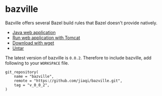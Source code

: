 # bazville

Bazville offers several Bazel build rules that Bazel doesn't provide natively.

- [Java web application](docs/webapp.md)
- [Run web application with Tomcat](docs/tomcat.md)
- [Download with wget](docs/wget.md)
- [Untar](docs/untar.md)

The latest version of bazville is `0.0.2`. Therefore to include bazville, add following to your
`WORKSPACE` file.

```
git_repository(
    name = "bazville",
    remote = "https://github.com/jiaqi/bazville.git",
    tag = "v_0_0_2",
)
```
